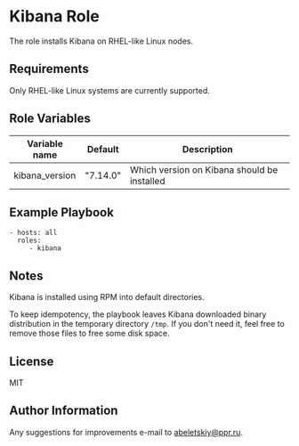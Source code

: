 Kibana Role
===========

The role installs Kibana on RHEL-like Linux nodes.

Requirements
------------

Only RHEL-like Linux systems are currently supported.

Role Variables
--------------

| Variable name  | Default | Description                                 |
|----------------|----------|---------------------------------------------|
| kibana_version | "7.14.0" | Which version on Kibana should be installed |

Example Playbook
----------------

    - hosts: all
      roles:
         - kibana

Notes
-----

Kibana is installed using RPM into default directories.

To keep idempotency, the playbook leaves Kibana downloaded binary distribution in the temporary directory `/tmp`. If you don't need it, feel free to remove those files to free some disk space.

License
-------

MIT

Author Information
------------------

Any suggestions for improvements e-mail to [abeletskiy@ppr.ru](mailto:abeletskiy@ppr.ru).
